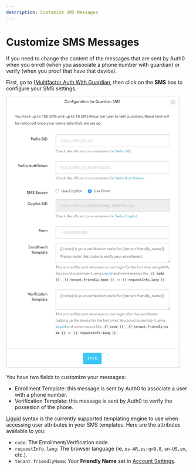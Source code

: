 ```yaml
---
description: Customize SMS Messages
---
```


# Customize SMS Messages

If you need to change the content of the messages that are sent by Auth0 when you enroll (when you associate a phone number with guardian) or verify (when you proof that have that device).

First, go to ([Multifactor Auth With Guardian](${manage_url}/#/guardian), then click on the **SMS** box to configure your SMS settings.

![](/media/articles/mfa/sms-config.png)

You have two fields to customize your messages:
* Enrollment Template: this message is sent by Auth0 to associate a user with a phone number. 
* Verification Template: this message is sent by Auth0 to verify the possesion of the phone. 
 
[Liquid](https://github.com/Shopify/liquid/wiki/Liquid-for-Designers) syntax is the currently supported templating engine to use when accessing user attributes in your SMS templates. Here are the attributes available to you:
* `code`: The Enrollment/Verification code. 
* `requestInfo.lang`: The browser language (ie, `es-AR,es;q=0.8`, `en-US,en`, etc.).
* `tenant.friendlyName`: Your **Friendly Name** set in [Account Settings](${manage_url}/#/account).
